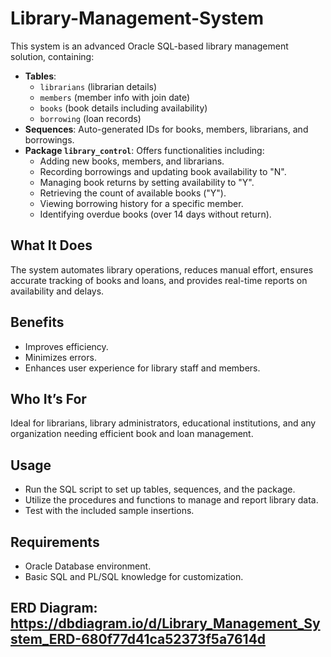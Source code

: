 # Library-Management-System
This system is an advanced Oracle SQL-based library management solution, containing:

- **Tables**: 
  - `librarians` (librarian details)
  - `members` (member info with join date)
  - `books` (book details including availability)
  - `borrowing` (loan records)
- **Sequences**: Auto-generated IDs for books, members, librarians, and borrowings.
- **Package `library_control`**: Offers functionalities including:
  - Adding new books, members, and librarians.
  - Recording borrowings and updating book availability to "N".
  - Managing book returns by setting availability to "Y".
  - Retrieving the count of available books ("Y").
  - Viewing borrowing history for a specific member.
  - Identifying overdue books (over 14 days without return).

## What It Does
The system automates library operations, reduces manual effort, ensures accurate tracking of books and loans, and provides real-time reports on availability and delays.

## Benefits
- Improves efficiency.
- Minimizes errors.
- Enhances user experience for library staff and members.

## Who It’s For
Ideal for librarians, library administrators, educational institutions, and any organization needing efficient book and loan management.

## Usage
- Run the SQL script to set up tables, sequences, and the package.
- Utilize the procedures and functions to manage and report library data.
- Test with the included sample insertions.

## Requirements
- Oracle Database environment.
- Basic SQL and PL/SQL knowledge for customization.

## ERD Diagram: https://dbdiagram.io/d/Library_Management_System_ERD-680f77d41ca52373f5a7614d  
